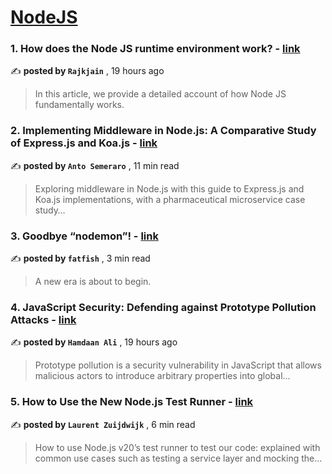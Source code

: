 
<h1><a href=https://medium.com/tag/nodejs/recommended target="_blank" rel="noopener noreferrer">NodeJS</a></h1>
<h3>1. How does the Node JS runtime environment work? - <a href=https://medium.com/credera-engineering/how-does-the-node-js-runtime-environment-work-37324eb51737?source=tag_recommended_feed---------0-84----------nodejs----------498e9cda_965e_4c82_99d5_1740695cf7c8------- target="_blank" rel="noopener noreferrer">link</a></h3>

✍️ **posted by `Rajkjain`** <date> , 19 hours ago</date>

<blockquote>In this article, we provide a detailed account of how Node JS fundamentally works.</blockquote>

<h3>2. Implementing Middleware in Node.js: A Comparative Study of Express.js and Koa.js - <a href=https://medium.com/bitsrc/implementing-middleware-in-node-js-a-comparative-study-of-express-js-and-koa-js-a93f2ebd867c?source=tag_recommended_feed---------1-107----------nodejs----------498e9cda_965e_4c82_99d5_1740695cf7c8------- target="_blank" rel="noopener noreferrer">link</a></h3>

✍️ **posted by `Anto Semeraro`** <date> , 11 min read</date>

<blockquote>Exploring middleware in Node.js with this guide to Express.js and Koa.js implementations, with a pharmaceutical microservice case study…</blockquote>

<h3>3. Goodbye “nodemon”! - <a href=https://medium.com/javascript-in-plain-english/goodbye-nodemon-3c0a77a9f74c?source=tag_recommended_feed---------2-85----------nodejs----------498e9cda_965e_4c82_99d5_1740695cf7c8------- target="_blank" rel="noopener noreferrer">link</a></h3>

✍️ **posted by `fatfish`** <date> , 3 min read</date>

<blockquote>A new era is about to begin.</blockquote>

<h3>4. JavaScript Security: Defending against Prototype Pollution Attacks - <a href=https://medium.com/javascript-in-plain-english/javascript-security-defending-against-prototype-pollution-attacks-e61a49f259c5?source=tag_recommended_feed---------3-84----------nodejs----------498e9cda_965e_4c82_99d5_1740695cf7c8------- target="_blank" rel="noopener noreferrer">link</a></h3>

✍️ **posted by `Hamdaan Ali`** <date> , 19 hours ago</date>

<blockquote>Prototype pollution is a security vulnerability in JavaScript that allows malicious actors to introduce arbitrary properties into global…</blockquote>

<h3>5. How to Use the New Node.js Test Runner - <a href=https://medium.com/bitsrc/how-to-use-the-new-node-js-test-runner-3a347289732?source=tag_recommended_feed---------4-107----------nodejs----------498e9cda_965e_4c82_99d5_1740695cf7c8------- target="_blank" rel="noopener noreferrer">link</a></h3>

✍️ **posted by `Laurent Zuijdwijk`** <date> , 6 min read</date>

<blockquote>How to use Node.js v20’s test runner to test our code: explained with common use cases such as testing a service layer and mocking the…</blockquote>

